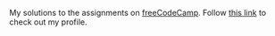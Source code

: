 My solutions to the assignments on [freeCodeCamp](https://www.freecodecamp.org/). Follow [this link](https://www.freecodecamp.org/kieranaustin) to check out my profile.


